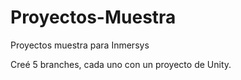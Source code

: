 # Proyectos-Muestra
Proyectos muestra para Inmersys

Creé 5 branches, cada uno con un proyecto de Unity.
